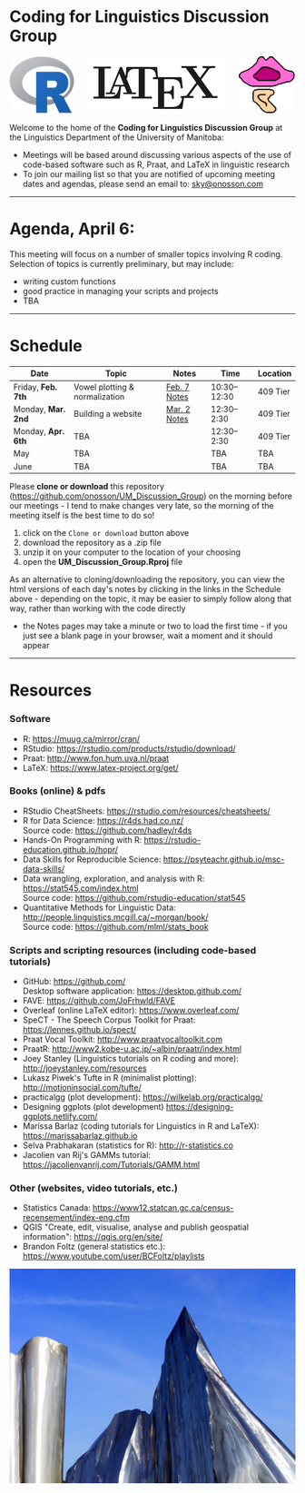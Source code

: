 # Coding for Linguistics Discussion Group

<p align="center">
<img src="images/R.png" align="left"> <img src="images/LaTeX.png"> <img src="images/Praat.png" align="right">
</p>

Welcome to the home of the **Coding for Linguistics Discussion Group** at the Linguistics Department of the University of Manitoba:

* Meetings will be based around discussing various aspects of the use of code-based software such as R, Praat, and LaTeX in linguistic research
* To join our mailing list so that you are notified of upcoming meeting dates and agendas, please send an email to: <sky@onosson.com>

---

# Agenda, April 6:

This meeting will focus on a number of smaller topics involving R coding. Selection of topics is currently preliminary, but may include:

* writing custom functions
* good practice in managing your scripts and projects
* TBA

---

# Schedule

Date | Topic | Notes | Time | Location
-|-|-|-|-
Friday, **Feb. 7th** | Vowel plotting & normalization | [Feb. 7 Notes](https://htmlpreview.github.io/?https://github.com/onosson/UM_Discussion_Group/blob/master/2020_Feb_7_Notes.html) | 10:30–12:30 | 409 Tier
Monday, **Mar. 2nd** | Building a website | [Mar. 2 Notes](https://htmlpreview.github.io/?https://github.com/onosson/UM_Discussion_Group/blob/master/2020_Mar_2_Notes.html) | 12:30–2:30 | 409 Tier
Monday, **Apr. 6th** | TBA | | 12:30–2:30 | 409 Tier
May | TBA |  | TBA | TBA
June | TBA |  | TBA | TBA

Please **clone or download** this repository (<https://github.com/onosson/UM_Discussion_Group>) on the morning before our meetings - I tend to make changes very late, so the morning of the meeting itself is the best time to do so!

1. click on the `Clone or download` button above
1. download the repository as a .zip file
1. unzip it on your computer to the location of your choosing
1. open the **UM_Discussion_Group.Rproj** file

As an alternative to cloning/downloading the repository, you can view the html versions of each day's notes by clicking in the links in the Schedule above - depending on the topic, it may be easier to simply follow along that way, rather than working with the code directly

* the Notes pages may take a minute or two to load the first time - if you just see a blank page in your browser, wait a moment and it should appear

---

# Resources

### Software

* R: <https://muug.ca/mirror/cran/>
* RStudio: <https://rstudio.com/products/rstudio/download/>
* Praat: <http://www.fon.hum.uva.nl/praat>
* LaTeX: <https://www.latex-project.org/get/>

### Books (online) & pdfs

* RStudio CheatSheets: <https://rstudio.com/resources/cheatsheets/>
* R for Data Science: <https://r4ds.had.co.nz/> <br> Source code: <https://github.com/hadley/r4ds>
* Hands-On Programming with R: <https://rstudio-education.github.io/hopr/>
* Data Skills for Reproducible Science: <https://psyteachr.github.io/msc-data-skills/>
* Data wrangling, exploration, and analysis with R: <https://stat545.com/index.html> <br> Source code: <https://github.com/rstudio-education/stat545>
* Quantitative Methods for Linguistic Data: <http://people.linguistics.mcgill.ca/~morgan/book/> <br> Source code: <https://github.com/mlml/stats_book>

### Scripts and scripting resources (including code-based tutorials)

* GitHub: <https://github.com/> <br> Desktop software application: <https://desktop.github.com/>
* FAVE: <https://github.com/JoFrhwld/FAVE>
* Overleaf (online LaTeX editor): <https://www.overleaf.com/>
* SpeCT - The Speech Corpus Toolkit for Praat: <https://lennes.github.io/spect/>
* Praat Vocal Toolkit: <http://www.praatvocaltoolkit.com>
* PraatR: <http://www2.kobe-u.ac.jp/~albin/praatr/index.html>
* Joey Stanley (Linguistics tutorials on R coding and more): <http://joeystanley.com/resources>
* Lukasz Piwek's Tufte in R (minimalist plotting): <http://motioninsocial.com/tufte/>
* practicalgg (plot development): <https://wilkelab.org/practicalgg/>
* Designing ggplots (plot development) <https://designing-ggplots.netlify.com/>
* Marissa Barlaz (coding tutorials for Linguistics in R and LaTeX): <https://marissabarlaz.github.io>
* Selva Prabhakaran (statistics for R): <http://r-statistics.co>
* Jacolien van Rij's GAMMs tutorial: <https://jacolienvanrij.com/Tutorials/GAMM.html>

### Other (websites, video tutorials, etc.)

* Statistics Canada: <https://www12.statcan.gc.ca/census-recensement/index-eng.cfm>
* QGIS "Create, edit, visualise, analyse and publish geospatial information": <https://qgis.org/en/site/>
* Brandon Foltz (general statistics etc.): <https://www.youtube.com/user/BCFoltz/playlists>

<img src="images/ice.jpg">
